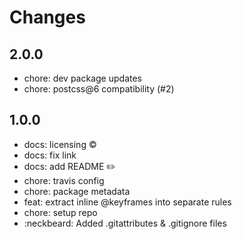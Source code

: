 # Changes

## 2.0.0

- chore: dev package updates
- chore: postcss@6 compatibility (#2)

## 1.0.0

- docs: licensing :copyright:
- docs: fix link
- docs: add README :pencil2:
- chore: travis config
- chore: package metadata
- feat: extract inline @keyframes into separate rules
- chore: setup repo
- :neckbeard: Added .gitattributes & .gitignore files
